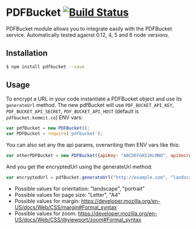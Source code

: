 # PDFBucket   [![Build Status](https://travis-ci.org/PDFBucket/pdfbucket-node.svg?branch=master)](https://travis-ci.org/PDFBucket/pdfbucket-node)

PDFBucket module allows you to integrate easily with the PDFBucket service. Automatically tested against 0.12, 4, 5 and 6 node versions.

## Installation

```sh
$ npm install pdfbucket --save
```

## Usage

To encrypt a URL in your code instantiate a PDFBucket object and use its `generateUrl` method.
The new pdfBucket will use `PDF_BUCKET_API_KEY`, `PDF_BUCKET_API_SECRET`, `PDF_BUCKET_API_HOST` (default is `pdfbucket.kommit.co`) ENV vars:

```javascript
var pdfBucket = new PDFBucket();
var PDFBucket = require('pdfbucket');
```

You can also set any the api params, overwriting then ENV vars like this:

```javascript
var otherPDFBucket = new PDFBucket({apiKey: "ABCDEFGHIJKLMNO", apiSecret: "1234567890ABCDE", apiHost: "api.pdfbucket.co"});
```

And you get the encryptedUrl using the generateUrl method:

```javascript
var encryptedUrl = pdfBucket.generateUrl("http://example.com", "landscape", "A4", "2px", "0.7");
```

* Possible values for orientation: "landscape", "portrait"
* Possible values for page size: "Letter", "A4"
* Possible values for margin: https://developer.mozilla.org/en-US/docs/Web/CSS/margin#Formal_syntax
* Possible values for zoom: https://developer.mozilla.org/en-US/docs/Web/CSS/@viewport/zoom#Formal_syntax
